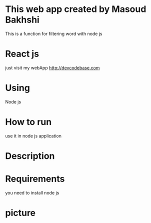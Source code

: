 # This web app created by Masoud Bakhshi

This is a function for filtering word with node js

# React js

just visit my webApp http://devcodebase.com

# Using

Node js

# How to run

use it in node js application

# Description

# Requirements

you need to install node js

# picture
